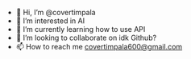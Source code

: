 - 👋 Hi, I’m @covertimpala
- 👀 I’m interested in AI
- 🌱 I’m currently learning how to use API
- 💞️ I’m looking to collaborate on idk Github?
- 📫 How to reach me covertimpala600@gmail.com

<!---
covertimpala/covertimpala is a ✨ special ✨ repository because its `README.md` (this file) appears on your GitHub profile.
You can click the Preview link to take a look at your changes.
--->
